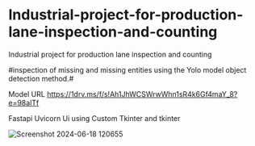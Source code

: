 # Industrial-project-for-production-lane-inspection-and-counting
Industrial project  for production lane inspection and counting 

#inspection of missing and missing entities using the Yolo model object detection method.#



Model URL
https://1drv.ms/f/s!Ah1JhWCSWrwWhn1sR4k6Gf4maY_8?e=98alTf

Fastapi Uvicorn Ui using Custom Tkinter and tkinter






![Screenshot 2024-06-18 120655](https://github.com/ankit-tejwan/Industrial-project-for-production-lane-inspection-and-counting-/assets/77053184/8e4fddd9-7d42-4831-a21c-d481f0984ec4)

